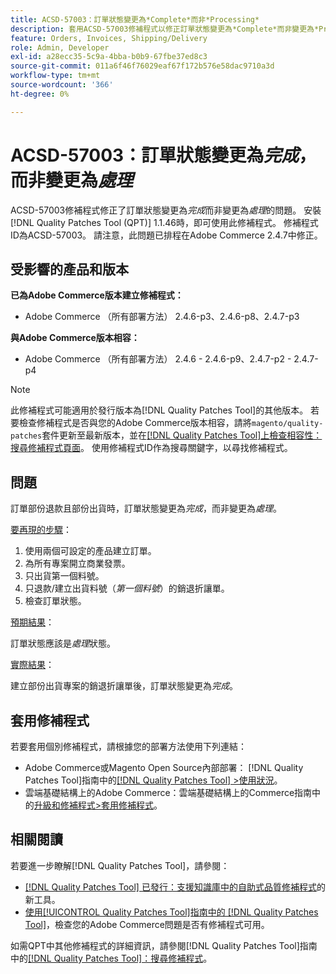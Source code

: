 ```yaml
---
title: ACSD-57003：訂單狀態變更為*Complete*而非*Processing*
description: 套用ACSD-57003修補程式以修正訂單狀態變更為*Complete*而非變更為*Processing*的Adobe Commerce問題。
feature: Orders, Invoices, Shipping/Delivery
role: Admin, Developer
exl-id: a28ecc35-5c9a-4bba-b0b9-67fbe37ed8c3
source-git-commit: 011a6f46f76029eaf67f172b576e58dac9710a3d
workflow-type: tm+mt
source-wordcount: '366'
ht-degree: 0%

---
```


# ACSD-57003：訂單狀態變更為&#x200B;*完成*，而非變更為&#x200B;*處理*

ACSD-57003修補程式修正了訂單狀態變更為&#x200B;*完成*&#x200B;而非變更為&#x200B;*處理*&#x200B;的問題。 安裝[!DNL Quality Patches Tool (QPT)] 1.1.46時，即可使用此修補程式。 修補程式ID為ACSD-57003。 請注意，此問題已排程在Adobe Commerce 2.4.7中修正。

## 受影響的產品和版本

**已為Adobe Commerce版本建立修補程式：**

* Adobe Commerce （所有部署方法） 2.4.6-p3、2.4.6-p8、2.4.7-p3

**與Adobe Commerce版本相容：**

* Adobe Commerce （所有部署方法） 2.4.6 - 2.4.6-p9、2.4.7-p2 - 2.4.7-p4

>[!NOTE]
>
>此修補程式可能適用於發行版本為[!DNL Quality Patches Tool]的其他版本。 若要檢查修補程式是否與您的Adobe Commerce版本相容，請將`magento/quality-patches`套件更新至最新版本，並在[[!DNL Quality Patches Tool]上檢查相容性：搜尋修補程式頁面](https://experienceleague.adobe.com/tools/commerce-quality-patches/index.html?lang=zh-Hant)。 使用修補程式ID作為搜尋關鍵字，以尋找修補程式。

## 問題

訂單部份退款且部份出貨時，訂單狀態變更為&#x200B;*完成*，而非變更為&#x200B;*處理*。

<u>要再現的步驟</u>：

1. 使用兩個可設定的產品建立訂單。
1. 為所有專案開立商業發票。
1. 只出貨第一個料號。
1. 只退款/建立出貨料號（*第一個料號*）的銷退折讓單。
1. 檢查訂單狀態。

<u>預期結果</u>：

訂單狀態應該是&#x200B;_處理_&#x200B;狀態。

<u>實際結果</u>：

建立部份出貨專案的銷退折讓單後，訂單狀態變更為&#x200B;*完成*。

## 套用修補程式

若要套用個別修補程式，請根據您的部署方法使用下列連結：

* Adobe Commerce或Magento Open Source內部部署： [!DNL Quality Patches Tool]指南中的[[!DNL Quality Patches Tool] >使用狀況](/help/tools/quality-patches-tool/usage.md)。
* 雲端基礎結構上的Adobe Commerce：雲端基礎結構上的Commerce指南中的[升級和修補程式>套用修補程式](https://experienceleague.adobe.com/docs/commerce-cloud-service/user-guide/develop/upgrade/apply-patches.html?lang=zh-Hant)。

## 相關閱讀

若要進一步瞭解[!DNL Quality Patches Tool]，請參閱：

* [[!DNL Quality Patches Tool] 已發行：支援知識庫中的自助式品質修補程式](https://experienceleague.adobe.com/zh-hant/docs/commerce-operations/tools/quality-patches-tool/quality-patches-tool-to-self-serve-quality-patches)的新工具。
* [使用[!UICONTROL Quality Patches Tool]指南中的 [!DNL Quality Patches Tool]](/help/tools/quality-patches-tool/patches-available-in-qpt/check-patch-for-magento-issue-with-magento-quality-patches.md)，檢查您的Adobe Commerce問題是否有修補程式可用。


如需QPT中其他修補程式的詳細資訊，請參閱[!DNL Quality Patches Tool]指南中的[[!DNL Quality Patches Tool]：搜尋修補程式](https://experienceleague.adobe.com/tools/commerce-quality-patches/index.html?lang=zh-Hant)。
